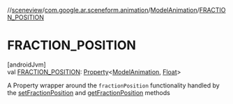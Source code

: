 //[sceneview](../../../index.md)/[com.google.ar.sceneform.animation](../index.md)/[ModelAnimation](index.md)/[FRACTION_POSITION](-f-r-a-c-t-i-o-n_-p-o-s-i-t-i-o-n.md)

# FRACTION_POSITION

[androidJvm]\
val [FRACTION_POSITION](-f-r-a-c-t-i-o-n_-p-o-s-i-t-i-o-n.md): [Property](https://developer.android.com/reference/kotlin/android/util/Property.html)&lt;[ModelAnimation](index.md), [Float](https://developer.android.com/reference/kotlin/java/lang/Float.html)&gt;

A Property wrapper around the `fractionPosition` functionality handled by the [setFractionPosition](set-fraction-position.md) and [getFractionPosition](get-fraction-position.md) methods
